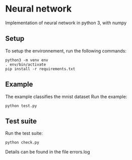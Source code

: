 # Neural network

Implementation of neural network in python 3, with numpy


## Setup

To setup the environnement, run the following commands:
```
python3 -m venv env
. env/bin/activate
pip install -r requirements.txt
```



## Example

The example classifies the mnist dataset
Run the example:
```
python test.py
```


## Test suite

Run the test suite:
```
python check.py
```
Details can be found in the file errors.log
